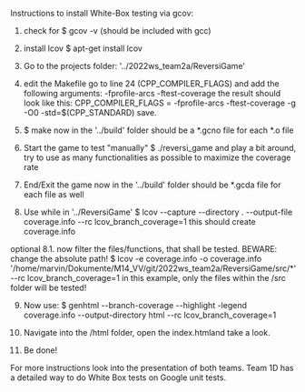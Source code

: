 Instructions to install White-Box testing via gcov:

1. check for 
$ gcov -v
(should be included with gcc)

2. install lcov
$ apt-get install lcov

3. Go to the projects folder: '../2022ws_team2a/ReversiGame'

4. edit the Makefile
go to line 24 (CPP_COMPILER_FLAGS) and add the following arguments:
-fprofile-arcs -ftest-coverage
the result should look like this:
CPP_COMPILER_FLAGS = -fprofile-arcs -ftest-coverage -g -O0 -std=$(CPP_STANDARD)
save.

5. $ make
now in the '../build' folder should be a *.gcno file for each *.o file

6. Start the game to test "manually"
$ ./reversi_game
and play a bit around, try to use as many functionalities as possible to maximize the coverage rate

7. End/Exit the game
now in the '../build' folder should be *.gcda file for each file as well 

8. Use while in '../ReversiGame' 
$ lcov --capture --directory . --output-file coverage.info  --rc lcov_branch_coverage=1
this should create coverage.info

optional 8.1. now filter the files/functions, that shall be tested. BEWARE: change the absolute path!
$ lcov -e coverage.info -o coverage.info '/home/marvin/Dokumente/M14_VV/git/2022ws_team2a/ReversiGame/src/*' --rc lcov_branch_coverage=1
in this example, only the files within the /src folder will be tested!

9. Now use:
$ genhtml --branch-coverage --highlight -legend coverage.info --output-directory html --rc lcov_branch_coverage=1

10. Navigate into the /html folder, open the index.htmland take a look.

11. Be done!

For more instructions look into the presentation of both teams.
Team 1D has a detailed way to do White Box tests on Google unit tests.
